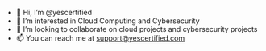 - 👋 Hi, I’m @yescertified
- 👀 I’m interested in Cloud Computing and Cybersecurity
- 💞️ I’m looking to collaborate on cloud projects and cybersecurity projects
- 📫 You can reach me at support@yescertified.com

<!---
yescertified/yescertified is a ✨ special ✨ repository because its `README.md` (this file) appears on your GitHub profile.
You can click the Preview link to take a look at your changes.
--->
